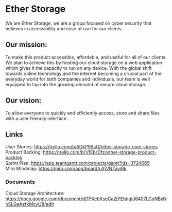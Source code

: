 # Ether Storage
We are Ether Storage, we are a group focused on cyber security that believes in accessibility and ease of use for our clients. 

## Our mission:
To make this product accessible, affordable, and useful for all of our clients. We plan to achieve this by hosting our cloud storage on a web application which gives it the capacity to run on any device. With the global shift towards online technology and the internet becoming a crucial part of the everyday world for both companies and individuals, our team is well equipped to tap into the growing demand of secure cloud storage. 

## Our vision:
To allow everyone to quickly and efficiently access, store and share files with a user friendly interface.

## Links
User Stories: https://trello.com/b/5DkP9SsO/ether-storage-user-stories    
Product Backlog: https://trello.com/b/VfEbrDfz/ether-storage-product-backlog     
Sprint Plan: https://app.teamgantt.com/projects/gantt?ids=3724665    
Miro Mindmap: https://miro.com/app/board/uXjVNTayiRk    


### Documents   
Cloud Storage Architecture: https://docs.google.com/document/d/1PXebKseCa2jYEhngIJ6407LGyNBxNnSLGaAzfkMcyU8/edit   
